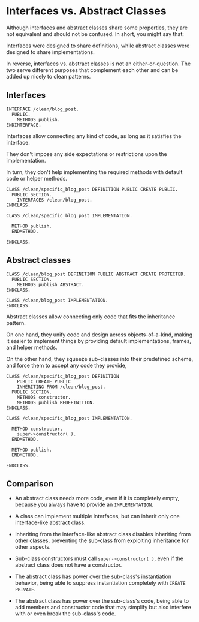 # Interfaces vs. Abstract Classes

Although interfaces and abstract classes share some properties,
they are not equivalent and should not be confused.
In short, you might say that:

Interfaces were designed to share definitions,
while abstract classes were designed to share implementations.

In reverse, interfaces vs. abstract classes is not an either-or-question.
The two serve different purposes that complement each other
and can be added up nicely to clean patterns.

## Interfaces

```ABAP
INTERFACE /clean/blog_post.
  PUBLIC.
    METHODS publish.
ENDINTERFACE.
```

Interfaces allow connecting any kind of code,
as long as it satisfies the interface.

They don't impose any
side expectations or restrictions upon the implementation.

In turn, they don't help implementing the required methods
with default code or helper methods.

```ABAP
CLASS /clean/specific_blog_post DEFINITION PUBLIC CREATE PUBLIC.
  PUBLIC SECTION.
    INTERFACES /clean/blog_post.
ENDCLASS.

CLASS /clean/specific_blog_post IMPLEMENTATION.
  
  METHOD publish.
  ENDMETHOD.
  
ENDCLASS.
```

## Abstract classes

```ABAP
CLASS /clean/blog_post DEFINITION PUBLIC ABSTRACT CREATE PROTECTED.
  PUBLIC SECTION.
    METHODS publish ABSTRACT.
ENDCLASS.

CLASS /clean/blog_post IMPLEMENTATION.
ENDCLASS.
```

Abstract classes allow connecting only code that
fits the inheritance pattern.

On one hand, they unify code and design across objects-of-a-kind,
making it easier to implement things by providing default implementations,
frames, and helper methods.

On the other hand, they squeeze sub-classes into their predefined scheme,
and force them to accept any code they provide,

```ABAP
CLASS /clean/specific_blog_post DEFINITION
    PUBLIC CREATE PUBLIC
    INHERITING FROM /clean/blog_post.
  PUBLIC SECTION.
    METHODS constructor.
    METHODS publish REDEFINITION.
ENDCLASS.

CLASS /clean/specific_blog_post IMPLEMENTATION.

  METHOD constructor.
    super->constructor( ).
  ENDMETHOD.
  
  METHOD publish.
  ENDMETHOD.
  
ENDCLASS.
```

## Comparison

- An abstract class needs more code,
even if it is completely empty,
because you always have to provide an `IMPLEMENTATION`.

- A class can implement multiple interfaces,
but can inherit only one interface-like abstract class.

- Inheriting from the interface-like abstract class
disables inheriting from other classes,
preventing the sub-class from exploiting inheritance for other aspects.

- Sub-class constructors must call `super->constructor( )`,
even if the abstract class does not have a constructor.

- The abstract class has power over the sub-class's instantiation behavior,
being able to suppress instantiation completely with `CREATE PRIVATE`.

- The abstract class has power over the sub-class's code,
being able to add members and constructor code that may
simplify but also interfere with or even break the sub-class's code.
